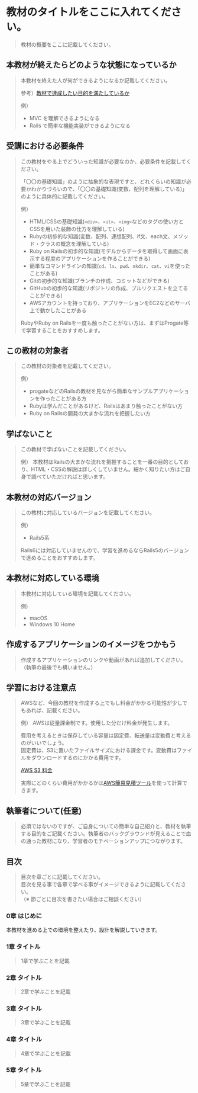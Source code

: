 # 教材のタイトルをここに入れてください。
> 教材の概要をここに記載してください。


## 本教材が終えたらどのような状態になっているか
> 本教材を終えた人が何ができるようになるか記載してください。
>
> 参考）[教材で達成したい目的を満たしているか](https://techpit-market.gitbook.io/host-guide/4-1#2-deshitaiwotashiteiruka)
> 
> 例）
> - MVC を理解できるようになる
> - Rails で簡単な機能実装ができるようになる


## 受講における必要条件
> この教材をやる上でどういった知識が必要なのか、必要条件を記載してください。
>
> 「〇〇の基礎知識」のように抽象的な表現ですと、どれくらいの知識が必要かわかりづらいので、「〇〇の基礎知識(変数、配列を理解している)」のように具体的に記載してください。
> 
> 例）
> - HTML/CSSの基礎知識(`<div>`、`<ul>`、`<img>`などのタグの使い方とCSSを用いた装飾の仕方を理解している)
> - Rubyの初歩的な知識(変数、配列、連想配列、if文、each文、メソッド・クラスの概念を理解している)
> - Ruby on Railsの初歩的な知識(モデルからデータを取得して画面に表示する程度のアプリケーションを作ることができる)
> - 簡単なコマンドラインの知識(`cd`、`ls`、`pwd`、`mkdir`、`cat`、`vi`を使ったことがある)
> - Gitの初歩的な知識(ブランチの作成、コミットなどができる)
> - GitHubの初歩的な知識(リポジトリの作成、プルリクエストを立てることができる)
> - AWSアカウントを持っており、アプリケーションをEC2などのサーバ上で動かしたことがある
> 
> RubyやRuby on Railsを一度も触ったことがない方は、まずはProgate等で学習することをおすすめします。


## この教材の対象者
> この教材の対象者を記載してください。
> 
> 例）
> - progateなどのRailsの教材を見ながら簡単なサンプルアプリケーションを作ったことがある方
> - Rubyは学んだことがあるけど、Railsはあまり触ったことがない方
> - Ruby on Railsの開発の大まかな流れを把握したい方


## 学ばないこと
> この教材で学ばないことを記載してください。
> 
> 例）
> 本教材はRailsの大まかな流れを把握することを一番の目的としており、HTML・CSSの解説は詳しくしていません。細かく知りたい方はご自身で調べていただければと思います。


## 本教材の対応バージョン
> この教材に対応しているバージョンを記載してください。
>
> 例）
> - Rails5系
>
> Rails6には対応していませんので、学習を進めるならRails5のバージョンで進めることをおすすめします。


## 本教材に対応している環境
> 本教材に対応している環境を記載してください。
>
> 例)
> - macOS
> - Windows 10 Home


## 作成するアプリケーションのイメージをつかもう
> 作成するアプリケーションのリンクや動画があれば追加してください。（執筆の最後でも構いません。）


## 学習における注意点
> AWSなど、今回の教材を作成する上でもし料金がかかる可能性が少しでもあれば、記載ください。
>
> 例）
> AWSは従量課金制です。使用した分だけ料金が発生します。
> 
> 費用を考えるときは保存している容量は固定費、転送量は変動費と考えるのがいいでしょう。  
> 固定費は、S3に置いたファイルサイズにおける課金です。変動費はファイルをダウンロードするのにかかる費用です。
> 
> [AWS S3 料金](https://aws.amazon.com/jp/s3/pricing/)
> 
> 実際にどのくらい費用がかかるかは[AWS簡易見積ツール](https://calculator.s3.amazonaws.com/index.html?lng=ja_JP)を使って計算できます。


## 執筆者について(任意)
> 必須ではないのですが、ご自身についての簡単な自己紹介と、教材を執筆する目的をご記載ください。執筆者のバックグラウンドが見えることで血の通った教材になり、学習者のモチベーションアップにつながります。


## 目次
> 目次を章ごとに記載してください。  
> 目次を見る事で各章で学べる事がイメージできるように記載してください。  
> （※ 節ごとに目次を書きたい場合はご相談ください） 

### 0章 はじめに
> 
本教材を進める上での環境を整えたり、設計を解説していきます。

### 1章 タイトル
> 1章で学ぶことを記載

### 2章 タイトル
> 2章で学ぶことを記載

### 3章 タイトル
> 3章で学ぶことを記載

### 4章 タイトル
> 4章で学ぶことを記載

### 5章 タイトル
> 5章で学ぶことを記載
